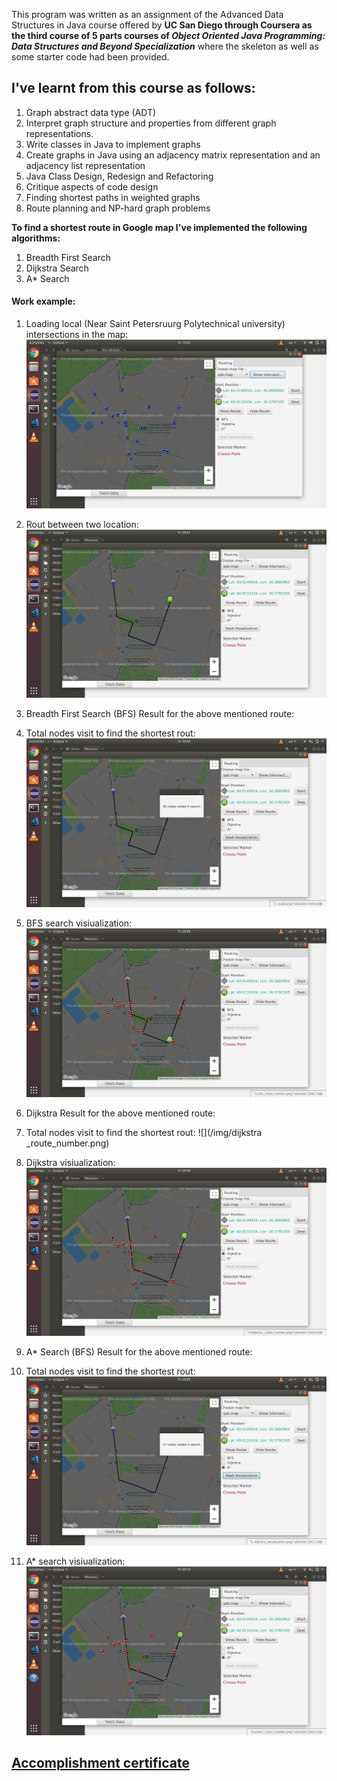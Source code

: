 This program was written as an assignment of the Advanced Data Structures in Java course offered by __UC San Diego through Coursera as the third course of 5 parts courses of _Object Oriented Java Programming: Data Structures and Beyond Specialization___ where the skeleton as well as some starter code had been provided.

## I've learnt from this course as follows:
1. Graph abstract data type (ADT)
1. Interpret graph structure and properties from different graph representations.
1. Write classes in Java to implement graphs
1. Create graphs in Java using an adjacency matrix representation and an adjacency list representation
1. Java Class Design, Redesign and Refactoring
1. Critique aspects of code design
1. Finding shortest paths in weighted graphs
1. Route planning and NP-hard graph problems

__To find a shortest route in Google map I've implemented the following algorithms:__
1. Breadth First Search
1. Dijkstra Search
1. A* Search

 #### Work example:
 1. Loading local (Near Saint Petersruurg Polytechnical university) intersections in the map: ![](/img/Intersections.png)
 
 1. Rout between two location: ![](/img/route.png)
 
 1. Breadth First Search (BFS) Result for the above mentioned route:
   1. Total nodes visit to find the shortest rout: ![](/img/bfs_route_number.png)
   
   1. BFS search visiualization: ![](/img/bfs_visualization.png)
   
 1. Dijkstra Result for the above mentioned route:
   1. Total nodes visit to find the shortest rout: ![](/img/dijkstra _route_number.png)
   
   1. Dijkstra visiualization: ![](/img/dijkstra_visualization.png)
   
 1. A* Search (BFS) Result for the above mentioned route:
   1. Total nodes visit to find the shortest rout: ![](/img/astart_route_number.png)
   
   1. A* search visiualization: ![](/img/astarvisualization.png)
  
## [Accomplishment certificate](https://github.com/mmncoder/Coursera-Certificates/blob/master/2.3.%20Advanced%20Data%20Structures%20in%20Java.pdf)
